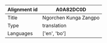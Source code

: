 |Alignment id | A0A82DC0D
| --- | --- 
|Title | Ngorchen Kunga Zangpo 
|Type | translation
|Languages | ['en', 'bo']